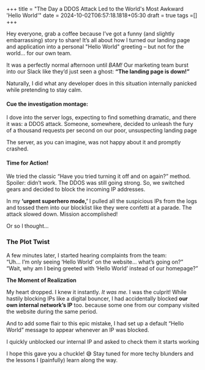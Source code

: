 +++
title = "The Day a DDOS Attack Led to the World's Most Awkward 'Hello World'"
date = 2024-10-02T06:57:18.1818+05:30
draft = true
tags =[]
+++ 

Hey everyone, grab a coffee because I’ve got a funny (and slightly embarrassing) story to share! It’s all about how I turned our landing page and application into a personal "Hello World" greeting – but not for the world... for our own team.

It was a perfectly normal afternoon until *BAM!* Our marketing team burst into our Slack like they’d just seen a ghost: **“The landing page is down!”**

Naturally, I did what any developer does in this situation internally panicked while pretending to stay calm.

#### **Cue the investigation montage:**  

I dove into the server logs, expecting to find something dramatic, and there it was: a DDOS attack. Someone, somewhere, decided to unleash the fury of a thousand requests per second on our poor, unsuspecting landing page

The server, as you can imagine, was not happy about it and promptly crashed.

#### **Time for Action!** 

We tried the classic “Have you tried turning it off and on again?” method. Spoiler: didn’t work. The DDOS was still going strong. So, we switched gears and decided to block the incoming IP addresses. 

In my **‘urgent superhero mode,’** I pulled all the suspicious IPs from the logs and tossed them into our blocklist like they were confetti at a parade. The attack slowed down. Mission accomplished! 

Or so I thought...

### The Plot Twist 

A few minutes later, I started hearing complaints from the team:  
“Uh... I’m only seeing ‘Hello World’ on the website... what’s going on?”  
“Wait, why am I being greeted with ‘Hello World’ instead of our homepage?”

**The Moment of Realization** 

My heart dropped. I knew it instantly. *It was me.* I was the culprit! While hastily blocking IPs like a digital bouncer, I had accidentally blocked **our own internal network’s IP** too. because some one from our company visited the website during the same period.

And to add some flair to this epic mistake, I had set up a default “Hello World” message to appear whenever an IP was blocked. 

I quickly unblocked our internal IP and asked to check them it starts working 

I hope this gave you a chuckle! 😅 Stay tuned for more techy blunders and the lessons I (painfully) learn along the way.


